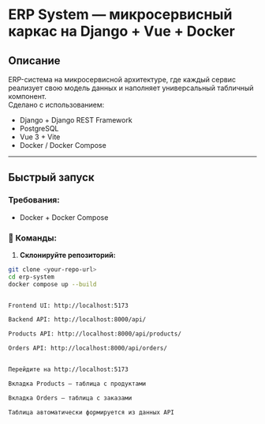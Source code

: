 # ERP System — микросервисный каркас на Django + Vue + Docker

## Описание

ERP-система на микросервисной архитектуре, где каждый сервис реализует свою модель данных и наполняет универсальный табличный компонент.  
Сделано с использованием:

- Django + Django REST Framework
- PostgreSQL
- Vue 3 + Vite
- Docker / Docker Compose

---

## Быстрый запуск

### Требования:

- Docker + Docker Compose

### 🧪 Команды:

1. **Склонируйте репозиторий:**

```bash
git clone <your-repo-url>
cd erp-system
docker compose up --build


Frontend UI: http://localhost:5173

Backend API: http://localhost:8000/api/

Products API: http://localhost:8000/api/products/

Orders API: http://localhost:8000/api/orders/


Перейдите на http://localhost:5173

Вкладка Products — таблица с продуктами

Вкладка Orders — таблица с заказами

Таблица автоматически формируется из данных API